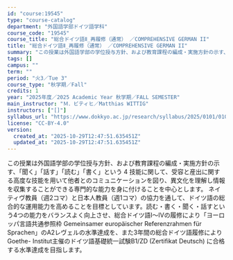 ```yaml
---
id: "course:19545"
type: "course-catalog"
department: "外国語学部ドイツ語学科"
course_code: "19545"
course_title: "総合ドイツ語Ⅱ_再履修（通常） ／COMPREHENSIVE GERMAN II"
title: "総合ドイツ語Ⅱ_再履修（通常） ／COMPREHENSIVE GERMAN II"
summary: "この授業は外国語学部の学位授与方針、および教育課程の編成・実施方針の示す、「聞く」「話す」「読む」「書く」という 4 技能に関して、受容と産出に関する高度な技能を用いて他者とのコミュニケーションを図り、異文化を理解し情報を収集することができ…"
tags: []
campus: ""
term: ""
period: "火3／Tue 3"
course_type: "秋学期／Fall"
credits: 1
year: "2025年度／2025 Academic Year 秋学期／FALL SEMESTER"
main_instructor: "Ｍ．ビティヒ／Matthias WITTIG"
instructors: ["[]"]
syllabus_url: "https://www.dokkyo.ac.jp/research/syllabus/2025/0101/0101_19545_ja_JP.html"
license: "CC-BY-4.0"
version:
  created_at: "2025-10-29T12:47:51.635451Z"
  updated_at: "2025-10-29T12:47:51.635451Z"
---
```

この授業は外国語学部の学位授与方針、および教育課程の編成・実施方針の示す、「聞く」「話す」「読む」「書く」という 4 技能に関して、受容と産出に関する高度な技能を用いて他者とのコミュニケーションを図り、異文化を理解し情報を収集することができる専門的な能力を身に付けることを中心とします。 ネイティヴ教員（週2コマ）と日本人教員（週1コマ）の協力を通して、ドイツ語の総合的な運用能力を高めることを目標としています。読む・書く・聞く・話すという4つの能力をバランスよく向上させ、総合ドイツ語I〜IVの履修により「ヨーロッパ言語共通参照枠 Gemeinsamer europäischer Referenzrahmen für Sprachen」のA2レヴェルの水準達成を、また3年間の総合ドイツ語履修によりGoethe- Institut主催のドイツ語基礎統一試験B1/ZD (Zertifikat Deutsch) に合格する水準達成を目指します。
